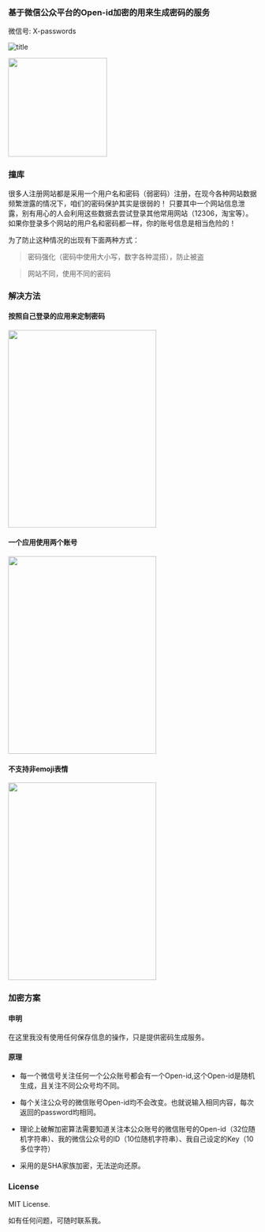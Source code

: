 ### 基于微信公众平台的Open-id加密的用来生成密码的服务

微信号: X-passwords

![title](https://raw.githubusercontent.com/rudyboy/secret-wechat/master/images/title.jpeg "头像")

<img src="https://raw.githubusercontent.com/rudyboy/secret-wechat/master/images/code.jpg" height="200" width="200" >

### 撞库

很多人注册网站都是采用一个用户名和密码（弱密码）注册，在现今各种网站数据频繁泄露的情况下，咱们的密码保护其实是很弱的！
只要其中一个网站信息泄露，别有用心的人会利用这些数据去尝试登录其他常用网站（12306，淘宝等）。
如果你登录多个网站的用户名和密码都一样，你的账号信息是相当危险的！

为了防止这种情况的出现有下面两种方式：

>密码强化（密码中使用大小写，数字各种混搭），防止被盗

>网站不同，使用不同的密码

### 解决方法

#### 按照自己登录的应用来定制密码

<img src="https://raw.githubusercontent.com/rudyboy/secret-wechat/master/images/test1.jpg" height="400" width="300" >

#### 一个应用使用两个账号

<img src="https://raw.githubusercontent.com/rudyboy/secret-wechat/master/images/test2.jpg" height="400" width="300" >

#### 不支持非emoji表情

<img src="https://raw.githubusercontent.com/rudyboy/secret-wechat/master/images/test3.jpg" height="400" width="300" >

### 加密方案

#### 申明

在这里我没有使用任何保存信息的操作，只是提供密码生成服务。

#### 原理

* 每一个微信号关注任何一个公众账号都会有一个Open-id,这个Open-id是随机生成，且关注不同公众号均不同。

* 每个关注公众号的微信账号Open-id均不会改变。也就说输入相同内容，每次返回的password均相同。

* 理论上破解加密算法需要知道关注本公众账号的微信账号的Open-id（32位随机字符串）、我的微信公众号的ID（10位随机字符串）、我自己设定的Key（10多位字符）

* 采用的是SHA家族加密，无法逆向还原。

### License

MIT License.


如有任何问题，可随时联系我。
